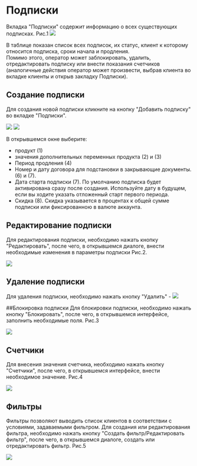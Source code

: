 # Подписки

Вкладка "Подписки" содержит информацию о всех существующих подписках. Рис.1
![](subscriptions1.png)  

В таблице показан список всех подписок, их статус, клиент к которому относится подписка, сроки начала и продления.  
Помимо этого, оператор может заблокировать, удалить, отредактировать подписку или внести показания счетчиков (аналогичные действия оператор может произвести, выбрав клиента во вкладке клиенты и открыв закладку Подписки).  

## Создание подписки
Для создания новой подписки кликните на кнопку "Добавить подписку" во вкладке "Подписки".

![](create-sub-1.png)
![](create-sub-2.png)

В открывшемся окне выберите:
* продукт (1)
* значения дополнительных переменных продукта (2) и (3)
* Период продления (4)
* Номер и дату договора для подстановки в закрывающие документы. (6) и (7).
* Дата старта подписки (7). По умолчанию подписка будет активирована сразу после создания. Используйте дату в будущем, если вы ходите указать отложенный старт первого периода. 
* Скидка (8). Скидка указывается в процентах к общей сумме подписки или фиксированною в валюте аккаунта.



## Редактирование подписки
Для редактирования подписки, необходимо нажать кнопку "Редактировать", после чего, в открывшемся диалоге, внести необходимые изменения в параметры подписки Рис.2.

![](subscriptions2.png)  


## Удаление подписки
Для удаления подписки, необходимо нажать кнопку "Удалить" -  ![](subscriptions3.png)  


##Блокировка подписки
Для блокировки подписки, необходимо нажать кнопку "Блокировать", после чего, в открывшемся интерфейсе, заполнить необходимые поля. Рис.3  

![](subscriptions4.png)  

## Счетчики
Для внесения значения счетчика, необходимо нажать кнопку "Счетчики", после чего, в открывшемся интерфейсе, внести необходимое значение. Рис.4

![](subscriptions5.png)


## Фильтры  
Фильтры позволяют выводить список клиентов в соответствии с условиями, задаваемыми фильтром. Для создания или редактирования фильтра, необходимо нажать кнопку "Создать фильтр/Редактировать фильтр", после чего, в открывшемся диалоге, создать или отредактировать фильтр. Рис.5  

![](subscriptions6.png)